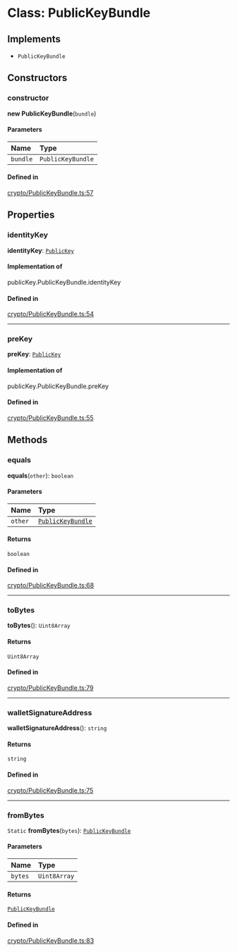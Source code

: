 <!---->
# Class: PublicKeyBundle

## Implements

- `PublicKeyBundle`

## Constructors

### constructor

**new PublicKeyBundle**(`bundle`)

#### Parameters

| Name | Type |
| :------ | :------ |
| `bundle` | `PublicKeyBundle` |

#### Defined in

[crypto/PublicKeyBundle.ts:57](https://github.com/xmtp/xmtp-js/blob/9a266d7/src/crypto/PublicKeyBundle.ts#L57)

## Properties

### identityKey

 **identityKey**: [`PublicKey`](PublicKey.md)

#### Implementation of

publicKey.PublicKeyBundle.identityKey

#### Defined in

[crypto/PublicKeyBundle.ts:54](https://github.com/xmtp/xmtp-js/blob/9a266d7/src/crypto/PublicKeyBundle.ts#L54)

___

### preKey

 **preKey**: [`PublicKey`](PublicKey.md)

#### Implementation of

publicKey.PublicKeyBundle.preKey

#### Defined in

[crypto/PublicKeyBundle.ts:55](https://github.com/xmtp/xmtp-js/blob/9a266d7/src/crypto/PublicKeyBundle.ts#L55)

## Methods

### equals

**equals**(`other`): `boolean`

#### Parameters

| Name | Type |
| :------ | :------ |
| `other` | [`PublicKeyBundle`](PublicKeyBundle.md) |

#### Returns

`boolean`

#### Defined in

[crypto/PublicKeyBundle.ts:68](https://github.com/xmtp/xmtp-js/blob/9a266d7/src/crypto/PublicKeyBundle.ts#L68)

___

### toBytes

**toBytes**(): `Uint8Array`

#### Returns

`Uint8Array`

#### Defined in

[crypto/PublicKeyBundle.ts:79](https://github.com/xmtp/xmtp-js/blob/9a266d7/src/crypto/PublicKeyBundle.ts#L79)

___

### walletSignatureAddress

**walletSignatureAddress**(): `string`

#### Returns

`string`

#### Defined in

[crypto/PublicKeyBundle.ts:75](https://github.com/xmtp/xmtp-js/blob/9a266d7/src/crypto/PublicKeyBundle.ts#L75)

___

### fromBytes

`Static` **fromBytes**(`bytes`): [`PublicKeyBundle`](PublicKeyBundle.md)

#### Parameters

| Name | Type |
| :------ | :------ |
| `bytes` | `Uint8Array` |

#### Returns

[`PublicKeyBundle`](PublicKeyBundle.md)

#### Defined in

[crypto/PublicKeyBundle.ts:83](https://github.com/xmtp/xmtp-js/blob/9a266d7/src/crypto/PublicKeyBundle.ts#L83)
